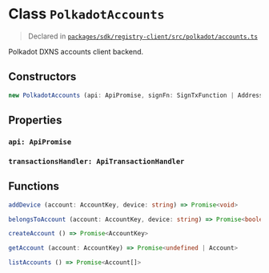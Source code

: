 # Class `PolkadotAccounts`
> Declared in [`packages/sdk/registry-client/src/polkadot/accounts.ts`]()

Polkadot DXNS accounts client backend.

## Constructors
```ts
new PolkadotAccounts (api: ApiPromise, signFn: SignTxFunction | AddressOrPair) => PolkadotAccounts
```

## Properties
### `api: ApiPromise`
### `transactionsHandler: ApiTransactionHandler`

## Functions
```ts
addDevice (account: AccountKey, device: string) => Promise<void>
```
```ts
belongsToAccount (account: AccountKey, device: string) => Promise<boolean>
```
```ts
createAccount () => Promise<AccountKey>
```
```ts
getAccount (account: AccountKey) => Promise<undefined | Account>
```
```ts
listAccounts () => Promise<Account[]>
```